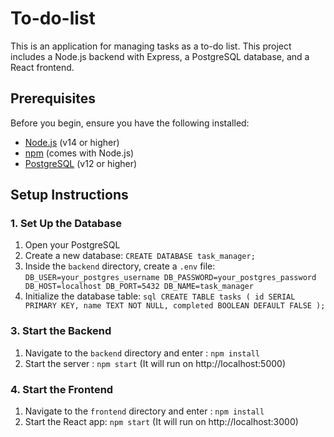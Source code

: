 # To-do-list
This is an application for managing tasks as a to-do list. This project includes a Node.js backend with Express, a PostgreSQL database, and a React frontend.

## Prerequisites

Before you begin, ensure you have the following installed:

- [Node.js](https://nodejs.org/) (v14 or higher)
- [npm](https://www.npmjs.com/) (comes with Node.js)
- [PostgreSQL](https://www.postgresql.org/) (v12 or higher)

## Setup Instructions

### 1. Set Up the Database

1. Open your PostgreSQL
2. Create a new database: ```CREATE DATABASE task_manager;```
3. Inside the `backend` directory, create a `.env` file: ```DB_USER=your_postgres_username
DB_PASSWORD=your_postgres_password
DB_HOST=localhost
DB_PORT=5432
DB_NAME=task_manager```
4. Initialize the database table: ```sql CREATE TABLE tasks (
    id SERIAL PRIMARY KEY,
    name TEXT NOT NULL,
    completed BOOLEAN DEFAULT FALSE
);```

### 3. Start the Backend
1. Navigate to the `backend` directory and enter : `npm install`
2. Start the server : `npm start` (It will run on http://localhost:5000)

### 4. Start the Frontend
1. Navigate to the `frontend` directory and enter : `npm install`
2. Start the React app: `npm start` (It will run on http://localhost:3000)
